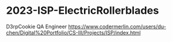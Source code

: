 # 2023-ISP-ElectricRollerblades

D3rpCookie QA Engineer 
  https://www.codermerlin.com/users/du-chen/Digital%20Portfolio/CS-III/Projects/ISP/index.html
